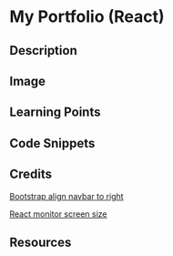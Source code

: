 # My Portfolio (React)

## Description



## Image



## Learning Points



## Code Snippets


## Credits 

[Bootstrap align navbar to right](https://www.studytonight.com/bootstrap/how-to-align-bootstrap-5-navbar-items-to-the-right)

[React monitor screen size](https://stackoverflow.com/a/44481429)


## Resources
